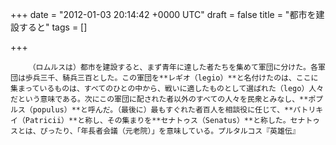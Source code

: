 
+++
date = "2012-01-03 20:14:42 +0000 UTC"
draft = false
title = "都市を建設すると"
tags = []

+++
>
        （ロムルスは）都市を建設すると、まず青年に達した者たちを集めて軍団に分けた。各軍団は歩兵三千、騎兵三百とした。この軍団を**レギオ（legio）**と名付けたのは、ここに集まっているものは、すべてのひとの中から、戦いに適したものとして選ばれた（lego）人々だという意味である。次にこの軍団に配された者以外のすべての人々を民衆とみなし、**ポプルス（populus）**と呼んだ。（最後に）最もすぐれた者百人を相談役に任じて、**パトリキイ（Patricii）**と称し、その集まりを**セナトゥス（Senatus）**と称した。セナトゥスとは、ぴったり、「年長者会議（元老院）」を意味している。プルタルコス『英雄伝』

    


